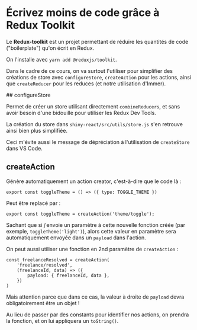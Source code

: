 # Écrivez moins de code grâce à Redux Toolkit

Le **Redux-toolkit** est un projet permettant de réduire les quantités de code ("boilerplate") qu'on écrit en Redux.

On l'installe avec `yarn add @reduxjs/toolkit`.

Dans le cadre de ce cours, on va surtout l'utiliser pour simplifier des créations de store avec `configureStore`, `createAction` pour les actions, ainsi que `createReducer` pour les reduces (et notre utilisation d'Immer).

## configureStore

Permet de créer un store utilisant directement `combineReducers`, et sans avoir besoin d'une bidouille pour utiliser les Redux Dev Tools.

La création du store dans `shiny-react/src/utils/store.js` s'en retrouve ainsi bien plus simplifiée.

Ceci m'évite aussi le message de dépréciation à l'utilisation de `createStore` dans VS Code.

## createAction

Génère automatiquement un action creator, c'est-à-dire que le code là :

```JS
export const toggleTheme = () => ({ type: TOGGLE_THEME })
```

Peut être replacé par :

```JS
export const toggleTheme = createAction('theme/toggle');
```

Sachant que si j'envoie un paramètre à cette nouvelle fonction créée (par exemple, `toggleTheme('light')`), alors cette valeur en paramètre sera automatiquement envoyée dans un `payload` dans l'action.

On peut aussi utiliser une fonction en 2nd paramètre de `createAction` :

```JS
const freelanceResolved = createAction(
    'freelance/resolved',
    (freelanceId, data) => ({
        payload: { freelanceId, data },
    })
)
```

Mais attention parce que dans ce cas, la valeur à droite de `payload` devra obligatoirement être un objet !

Au lieu de passer par des constants pour identifier nos actions, on prendra la fonction, et on lui appliquera un `toString()`.

